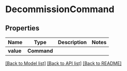 # DecommissionCommand


## Properties
Name | Type | Description | Notes
------------ | ------------- | ------------- | -------------
**value** | **Command** |  | 

[[Back to Model list]](../README.md#documentation-for-models) [[Back to API list]](../README.md#documentation-for-api-endpoints) [[Back to README]](../README.md)


